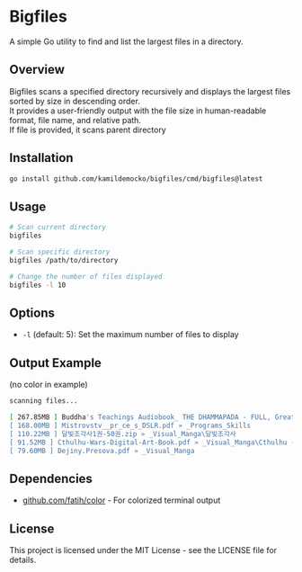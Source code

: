 # Bigfiles

A simple Go utility to find and list the largest files in a directory.

## Overview

Bigfiles scans a specified directory recursively and displays the largest files sorted by size in descending order.  
It provides a user-friendly output with the file size in human-readable format, file name, and relative path.  
If file is provided, it scans parent directory

## Installation

```bash
go install github.com/kamildemocko/bigfiles/cmd/bigfiles@latest
```

## Usage

```bash
# Scan current directory
bigfiles

# Scan specific directory
bigfiles /path/to/directory

# Change the number of files displayed
bigfiles -l 10
```

## Options

- `-l` (default: 5): Set the maximum number of files to display

## Output Example

(no color in example)

```bash
scanning files...

[ 267.85MB ] Buddha's Teachings Audiobook_ THE DHAMMAPADA - FULL, Greatest Audio Books #Audio1 (192kbit_AAC).m4a » _Audio
[ 168.00MB ] Mistrovstv__pr_ce_s_DSLR.pdf » _Programs_Skills
[ 110.22MB ] 달빛조각사1권-50권.zip » _Visual_Manga\달빛조각사
[ 91.52MB ] Cthulhu-Wars-Digital-Art-Book.pdf » _Visual_Manga\Cthulhu - Wars Digital Art Book
[ 79.60MB ] Dejiny.Presova.pdf » _Visual_Manga
```

## Dependencies

- [github.com/fatih/color](https://github.com/fatih/color) - For colorized terminal output

## License

This project is licensed under the MIT License - see the LICENSE file for details.